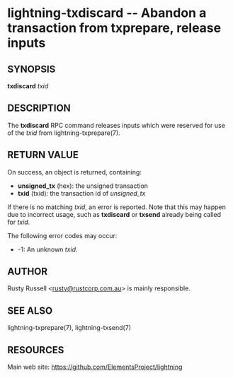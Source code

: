 lightning-txdiscard -- Abandon a transaction from txprepare, release inputs
===========================================================================

SYNOPSIS
--------

**txdiscard** *txid*

DESCRIPTION
-----------

The **txdiscard** RPC command releases inputs which were reserved for
use of the *txid* from lightning-txprepare(7).

RETURN VALUE
------------

[comment]: # (GENERATE-FROM-SCHEMA-START)
On success, an object is returned, containing:

- **unsigned\_tx** (hex): the unsigned transaction
- **txid** (txid): the transaction id of *unsigned\_tx*

[comment]: # (GENERATE-FROM-SCHEMA-END)

If there is no matching *txid*, an error is reported. Note that this may
happen due to incorrect usage, such as **txdiscard** or **txsend**
already being called for *txid*.

The following error codes may occur:
- -1: An unknown *txid*.

AUTHOR
------

Rusty Russell <<rusty@rustcorp.com.au>> is mainly responsible.

SEE ALSO
--------

lightning-txprepare(7), lightning-txsend(7)

RESOURCES
---------

Main web site: <https://github.com/ElementsProject/lightning>

[comment]: # ( SHA256STAMP:ce0f0a09f198650085f8877ef51a9fa9df6cdf8aed109512e0ea6bda33628bd2)
